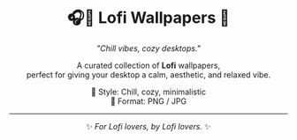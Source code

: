 <div align="center">

# 🎧🌙 Lofi Wallpapers 🖤

*"Chill vibes, cozy desktops."*  

A curated collection of **Lofi** wallpapers,  
perfect for giving your desktop a calm, aesthetic, and relaxed vibe.  

🎵 Style: Chill, cozy, minimalistic  
🎵 Format: PNG / JPG  

---

✨ *For Lofi lovers, by Lofi lovers.* ✨  

</div>

